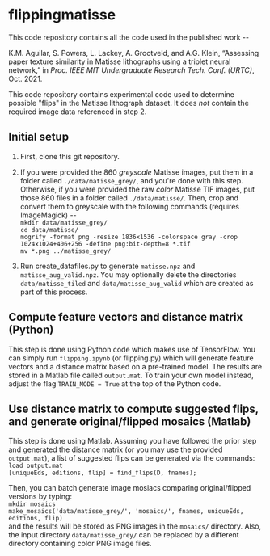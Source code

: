 # flippingmatisse

This code repository contains all the code used in the published work --

K.M. Aguilar, S. Powers, L. Lackey, A. Grootveld, and A.G. Klein, “Assessing paper texture similarity in Matisse lithographs using a triplet neural network,” in <i>Proc. IEEE MIT Undergraduate Research Tech. Conf. (URTC)</i>, Oct. 2021.


This code repository contains experimental code used to determine possible "flips" in the Matisse lithograph dataset.  It does *not* contain the required image data referenced in step 2.  

## Initial setup
1. First, clone this git repository.

2. If you were provided the 860 *greyscale* Matisse images, put them in a folder called `./data/matisse_grey/`, and you're done with this step.  Otherwise, if you were provided the raw *color* Matisse TIF images, put those 860 files in a folder called `./data/matisse/`.  Then, crop and convert them to greyscale with the following commands (requires ImageMagick) --<br>
`mkdir data/matisse_grey/`<br>
`cd data/matisse/`<br>
`mogrify -format png -resize 1836x1536 -colorspace gray -crop 1024x1024+406+256 -define png:bit-depth=8 *.tif`<br>
`mv *.png ../matisse_grey/`

3. Run create_datafiles.py to generate `matisse.npz` and `matisse_aug_valid.npz`.  You may optionally delete the directories `data/matisse_tiled` and `data/matisse_aug_valid` which are created as part of this process.

## Compute feature vectors and distance matrix (Python)
This step is done using Python code which makes use of TensorFlow.  You can simply run `flipping.ipynb` (or flipping.py) which will generate feature vectors and a distance matrix based on a pre-trained model.  The results are stored in a Matlab file called `output.mat`.  To train your own model instead, adjust the flag `TRAIN_MODE = True` at the top of the Python code. 

## Use distance matrix to compute suggested flips, and generate original/flipped mosaics (Matlab)
This step is done using Matlab.  Assuming you have followed the prior step and generated the distance matrix (or you may use the provided `output.mat`), a list of suggested flips can be generated via the commands:<br>
`load output.mat`<br>
`[uniqueEds, editions, flip] = find_flips(D, fnames);`<br>

Then, you can batch generate image mosiacs comparing original/flipped versions by typing:<br>
`mkdir mosaics`<br>
`make_mosaics('data/matisse_grey/', 'mosaics/', fnames, uniqueEds, editions, flip)`<br>
and the results will be stored as PNG images in the `mosaics/` directory.  Also, the input directory `data/matisse_grey/` can be replaced by a different directory containing color PNG image files.

